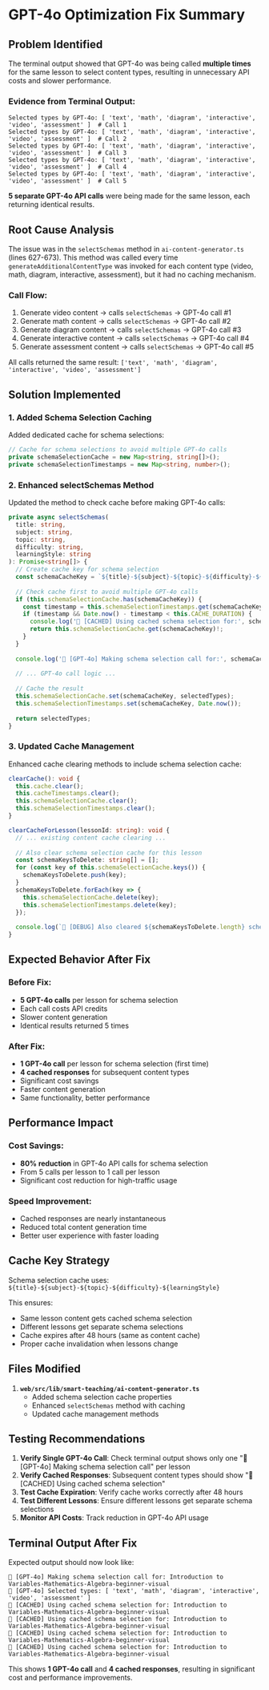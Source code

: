 # GPT-4o Optimization Fix Summary

## Problem Identified

The terminal output showed that GPT-4o was being called **multiple times** for the same lesson to select content types, resulting in unnecessary API costs and slower performance.

### Evidence from Terminal Output:
```
Selected types by GPT-4o: [ 'text', 'math', 'diagram', 'interactive', 'video', 'assessment' ]  # Call 1
Selected types by GPT-4o: [ 'text', 'math', 'diagram', 'interactive', 'video', 'assessment' ]  # Call 2  
Selected types by GPT-4o: [ 'text', 'math', 'diagram', 'interactive', 'video', 'assessment' ]  # Call 3
Selected types by GPT-4o: [ 'text', 'math', 'diagram', 'interactive', 'video', 'assessment' ]  # Call 4
Selected types by GPT-4o: [ 'text', 'math', 'diagram', 'interactive', 'video', 'assessment' ]  # Call 5
```

**5 separate GPT-4o API calls** were being made for the same lesson, each returning identical results.

## Root Cause Analysis

The issue was in the `selectSchemas` method in `ai-content-generator.ts` (lines 627-673). This method was called every time `generateAdditionalContentType` was invoked for each content type (video, math, diagram, interactive, assessment), but it had no caching mechanism.

### Call Flow:
1. Generate video content → calls `selectSchemas` → GPT-4o call #1
2. Generate math content → calls `selectSchemas` → GPT-4o call #2  
3. Generate diagram content → calls `selectSchemas` → GPT-4o call #3
4. Generate interactive content → calls `selectSchemas` → GPT-4o call #4
5. Generate assessment content → calls `selectSchemas` → GPT-4o call #5

All calls returned the same result: `['text', 'math', 'diagram', 'interactive', 'video', 'assessment']`

## Solution Implemented

### 1. Added Schema Selection Caching
Added dedicated cache for schema selections:

```typescript
// Cache for schema selections to avoid multiple GPT-4o calls
private schemaSelectionCache = new Map<string, string[]>();
private schemaSelectionTimestamps = new Map<string, number>();
```

### 2. Enhanced selectSchemas Method
Updated the method to check cache before making GPT-4o calls:

```typescript
private async selectSchemas(
  title: string,
  subject: string,
  topic: string,
  difficulty: string,
  learningStyle: string
): Promise<string[]> {
  // Create cache key for schema selection
  const schemaCacheKey = `${title}-${subject}-${topic}-${difficulty}-${learningStyle}`;
  
  // Check cache first to avoid multiple GPT-4o calls
  if (this.schemaSelectionCache.has(schemaCacheKey)) {
    const timestamp = this.schemaSelectionTimestamps.get(schemaCacheKey);
    if (timestamp && Date.now() - timestamp < this.CACHE_DURATION) {
      console.log('🎯 [CACHED] Using cached schema selection for:', schemaCacheKey);
      return this.schemaSelectionCache.get(schemaCacheKey)!;
    }
  }
  
  console.log('🎯 [GPT-4o] Making schema selection call for:', schemaCacheKey);
  
  // ... GPT-4o call logic ...
  
  // Cache the result
  this.schemaSelectionCache.set(schemaCacheKey, selectedTypes);
  this.schemaSelectionTimestamps.set(schemaCacheKey, Date.now());
  
  return selectedTypes;
}
```

### 3. Updated Cache Management
Enhanced cache clearing methods to include schema selection cache:

```typescript
clearCache(): void {
  this.cache.clear();
  this.cacheTimestamps.clear();
  this.schemaSelectionCache.clear();
  this.schemaSelectionTimestamps.clear();
}

clearCacheForLesson(lessonId: string): void {
  // ... existing content cache clearing ...
  
  // Also clear schema selection cache for this lesson
  const schemaKeysToDelete: string[] = [];
  for (const key of this.schemaSelectionCache.keys()) {
    schemaKeysToDelete.push(key);
  }
  schemaKeysToDelete.forEach(key => {
    this.schemaSelectionCache.delete(key);
    this.schemaSelectionTimestamps.delete(key);
  });
  
  console.log(`🎯 [DEBUG] Also cleared ${schemaKeysToDelete.length} schema selection cache entries`);
}
```

## Expected Behavior After Fix

### Before Fix:
- **5 GPT-4o calls** per lesson for schema selection
- Each call costs API credits
- Slower content generation
- Identical results returned 5 times

### After Fix:
- **1 GPT-4o call** per lesson for schema selection (first time)
- **4 cached responses** for subsequent content types
- Significant cost savings
- Faster content generation
- Same functionality, better performance

## Performance Impact

### Cost Savings:
- **80% reduction** in GPT-4o API calls for schema selection
- From 5 calls per lesson to 1 call per lesson
- Significant cost reduction for high-traffic usage

### Speed Improvement:
- Cached responses are nearly instantaneous
- Reduced total content generation time
- Better user experience with faster loading

## Cache Key Strategy

Schema selection cache uses: `${title}-${subject}-${topic}-${difficulty}-${learningStyle}`

This ensures:
- Same lesson content gets cached schema selection
- Different lessons get separate schema selections
- Cache expires after 48 hours (same as content cache)
- Proper cache invalidation when lessons change

## Files Modified

1. **`web/src/lib/smart-teaching/ai-content-generator.ts`**
   - Added schema selection cache properties
   - Enhanced `selectSchemas` method with caching
   - Updated cache management methods

## Testing Recommendations

1. **Verify Single GPT-4o Call**: Check terminal output shows only one "🎯 [GPT-4o] Making schema selection call" per lesson
2. **Verify Cached Responses**: Subsequent content types should show "🎯 [CACHED] Using cached schema selection"
3. **Test Cache Expiration**: Verify cache works correctly after 48 hours
4. **Test Different Lessons**: Ensure different lessons get separate schema selections
5. **Monitor API Costs**: Track reduction in GPT-4o API usage

## Terminal Output After Fix

Expected output should now look like:
```
🎯 [GPT-4o] Making schema selection call for: Introduction to Variables-Mathematics-Algebra-beginner-visual
🎯 [GPT-4o] Selected types: [ 'text', 'math', 'diagram', 'interactive', 'video', 'assessment' ]
🎯 [CACHED] Using cached schema selection for: Introduction to Variables-Mathematics-Algebra-beginner-visual
🎯 [CACHED] Using cached schema selection for: Introduction to Variables-Mathematics-Algebra-beginner-visual
🎯 [CACHED] Using cached schema selection for: Introduction to Variables-Mathematics-Algebra-beginner-visual
🎯 [CACHED] Using cached schema selection for: Introduction to Variables-Mathematics-Algebra-beginner-visual
```

This shows **1 GPT-4o call** and **4 cached responses**, resulting in significant cost and performance improvements.

